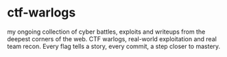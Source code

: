 # ctf-warlogs
my ongoing collection of cyber battles, exploits and writeups from the deepest corners of the web. CTF warlogs, real-world exploitation and real team recon. Every flag tells a story, every commit, a step closer to mastery.
